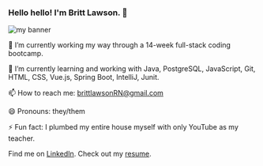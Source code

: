 ### Hello hello! I'm Britt Lawson. 👋

<img src="https://www.canva.com/design/DAE8HwzXybY/s1Nu2BoHIPCY5p4CMAF70w/view?utm_content=DAE8HwzXybY&utm_campaign=designshare&utm_medium=link&utm_source=publishsharelink" alt="my banner">

🔭 I’m currently working my way through a 14-week full-stack coding bootcamp. 

🌱 I’m currently learning and working with Java, PostgreSQL, JavaScript, Git, HTML, CSS, Vue.js, Spring Boot, IntelliJ, Junit.

📫 How to reach me: brittlawsonRN@gmail.com

😄 Pronouns: they/them

⚡ Fun fact: I plumbed my entire house myself with only YouTube as my teacher.

Find me on [LinkedIn](https://www.linkedin.com/in/britt-lawson/).
Check out my [resume](https://drive.google.com/file/d/1uVl3cMhFUbzKlXu9RlCVVJlxZMNlDOi4/view?usp=sharing).
